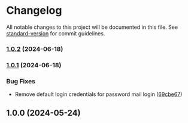 # Changelog

All notable changes to this project will be documented in this file. See [standard-version](https://github.com/conventional-changelog/standard-version) for commit guidelines.

### [1.0.2](https://github.com/antify/authentication-module/compare/v1.0.1...v1.0.2) (2024-06-18)

### [1.0.1](https://github.com/antify/authentication-module/compare/v1.0.0...v1.0.1) (2024-06-18)


### Bug Fixes

* Remove default login credentials for password mail login ([69cbe67](https://github.com/antify/authentication-module/commit/69cbe67bc1532247b7a0f3ec78888fa94061d559))

## 1.0.0 (2024-05-24)
